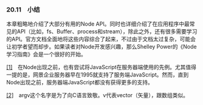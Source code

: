 ### 20.11　小结

本章粗略地介绍了大部分有用的Node API。同时也详细介绍了在应用程序中最常见的API（比如，fs、Buffer、process和stream），除此之外，还有很多需要学习的API。官方文档全面地将这些内容综合了起来，不过由于文档太过复杂，可能会让初学者望而却步。如果读者对Node开发感兴趣，那么Shelley Power的《Node学习指南》会是一个很好的开始。

<a class="my_markdown" href="['#ac201']">[1]</a>　在Node出现之前，也有尝试将JavaScript在服务器端使用的先例。尤其值得一提的是，网景企业服务器早在1995就支持了服务端JavaScript。然而，直到Node出现之前，服务器端JavaScript都没有获得更多的支持。

<a class="my_markdown" href="['#ac202']">[2]</a>　argv这个名字是为了向C语言致敬。v代表vector（矢量），跟数组类似。



